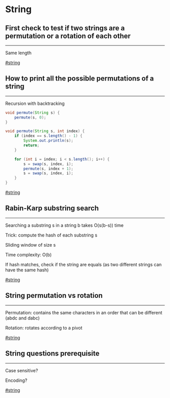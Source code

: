 # String

## First check to test if two strings are a permutation or a rotation of each other

----

Same length

[#string](string.md)

## How to print all the possible permutations of a string

----

Recursion with backtracking

```java
void permute(String s) {
	permute(s, 0);
}

void permute(String s, int index) {
	if (index == s.length() - 1) {
		System.out.println(s);
		return;
	}

	for (int i = index; i < s.length(); i++) {
		s = swap(s, index, i);
		permute(s, index + 1);
		s = swap(s, index, i);
	}
}
```

[#string](string.md)

## Rabin-Karp substring search

----

Searching a substring s in a string b takes O(s(b-s)) time

Trick: compute the hash of each substring s

Sliding window of size s

Time complexity: O(b)

If hash matches, check if the string are equals (as two different strings can have the same hash)

[#string](string.md)

## String permutation vs rotation

----

Permutation: contains the same characters in an order that can be different (abdc and dabc)

Rotation: rotates according to a pivot

[#string](string.md)

## String questions prerequisite

----

Case sensitive?

Encoding?

[#string](string.md)
